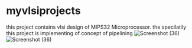 # myvlsiprojects
this project contains vlsi design of MIPS32 Microprocessor. the specilatily this project is implementing of concept of pipelining
![Screenshot (36)](https://user-images.githubusercontent.com/114133847/201112622-8dfdec80-36e3-4587-9502-5882b719ee3a.png)
![Screenshot (36)](https://user-images.githubusercontent.com/114133847/201112662-1a0325da-a6dd-460d-ae1f-fe4ae498c33c.png)
